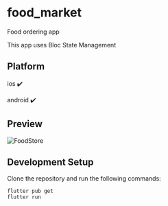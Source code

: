 # food_market

Food ordering app

This app uses Bloc State Management

## Platform

ios ✔️

android ✔️

## Preview

![FoodStore](assets/foodstore.gif)

<!-- <table>
  <tr>
    <th><img src="assets/ss1.png" width="360px" height="680px"/></th>
    <th><img src="assets/ss2.png" width="360px" height="680px"/></th>
    <th><img src="assets/ss3.png" width="360px" height="680px"/></th>
  </tr>

</table> -->

## Development Setup

Clone the repository and run the following commands:

    flutter pub get
    flutter run
